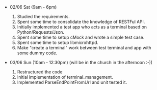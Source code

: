  - 02/06 Sat (9am - 6pm)
    1. Studied the requirements.
    2. Spent some time to consolidate the knowledge of RESTFul API.
    3. Initially implemented a test app who acts as a terminal based on Python/Requests/Json.
    4. Spent some time to setup cMock and wrote a simple test case.
    5. Spent some time to setup libmicrohttpd.
    6. Make "create a terminal" work between test terminal and app with some dummy code. 
    
 - 03/06 Sun (10am - 12:30pm) (will be in the church in the afternoon :-))
    1. Restructured the code
    2. Initial implementation of terminal_management.
    3. Implemented ParseEndPointFromUrl and unit tested it.
